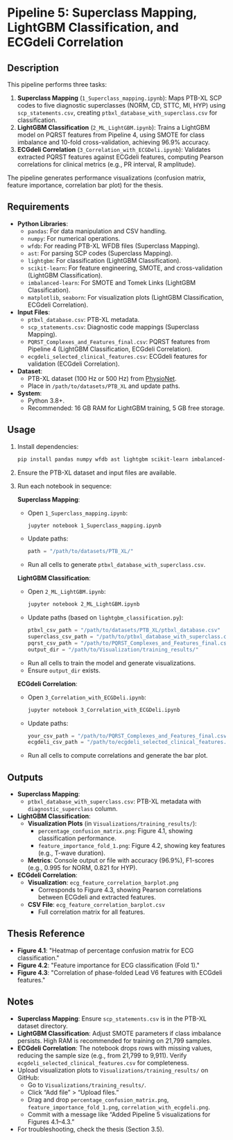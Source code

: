 # Pipeline 5: Superclass Mapping, LightGBM Classification, and ECGdeli Correlation

## Description
This pipeline performs three tasks:
1. **Superclass Mapping** (`1_Superclass_mapping.ipynb`): Maps PTB-XL SCP codes to five diagnostic superclasses (NORM, CD, STTC, MI, HYP) using `scp_statements.csv`, creating `ptbxl_database_with_superclass.csv` for classification.
2. **LightGBM Classification** (`2_ML_LightGBM.ipynb`): Trains a LightGBM model on PQRST features from Pipeline 4, using SMOTE for class imbalance and 10-fold cross-validation, achieving 96.9% accuracy.
3. **ECGdeli Correlation** (`3_Correlation_with_ECGDeli.ipynb`): Validates extracted PQRST features against ECGdeli features, computing Pearson correlations for clinical metrics (e.g., PR interval, R amplitude).

The pipeline generates performance visualizations (confusion matrix, feature importance, correlation bar plot) for the thesis.

## Requirements
- **Python Libraries**:
  - `pandas`: For data manipulation and CSV handling.
  - `numpy`: For numerical operations.
  - `wfdb`: For reading PTB-XL WFDB files (Superclass Mapping).
  - `ast`: For parsing SCP codes (Superclass Mapping).
  - `lightgbm`: For classification (LightGBM Classification).
  - `scikit-learn`: For feature engineering, SMOTE, and cross-validation (LightGBM Classification).
  - `imbalanced-learn`: For SMOTE and Tomek Links (LightGBM Classification).
  - `matplotlib`, `seaborn`: For visualization plots (LightGBM Classification, ECGdeli Correlation).
- **Input Files**:
  - `ptbxl_database.csv`: PTB-XL metadata.
  - `scp_statements.csv`: Diagnostic code mappings (Superclass Mapping).
  - `PQRST_Complexes_and_Features_final.csv`: PQRST features from Pipeline 4 (LightGBM Classification, ECGdeli Correlation).
  - `ecgdeli_selected_clinical_features.csv`: ECGdeli features for validation (ECGdeli Correlation).
- **Dataset**:
  - PTB-XL dataset (100 Hz or 500 Hz) from [PhysioNet](https://physionet.org/content/ptb-xl/1.0.3/).
  - Place in `/path/to/datasets/PTB_XL` and update paths.
- **System**:
  - Python 3.8+.
  - Recommended: 16 GB RAM for LightGBM training, 5 GB free storage.

## Usage
1. Install dependencies:
   ```bash
   pip install pandas numpy wfdb ast lightgbm scikit-learn imbalanced-learn matplotlib seaborn
   ```
2. Ensure the PTB-XL dataset and input files are available.
3. Run each notebook in sequence:

   **Superclass Mapping**:
   - Open `1_Superclass_mapping.ipynb`:
     ```bash
     jupyter notebook 1_Superclass_mapping.ipynb
     ```
   - Update paths:
     ```python
     path = "/path/to/datasets/PTB_XL/"
     ```
   - Run all cells to generate `ptbxl_database_with_superclass.csv`.

   **LightGBM Classification**:
   - Open `2_ML_LightGBM.ipynb`:
     ```bash
     jupyter notebook 2_ML_LightGBM.ipynb
     ```
   - Update paths (based on `lightgbm_classification.py`):
     ```python
     ptbxl_csv_path = "/path/to/datasets/PTB_XL/ptbxl_database.csv"
     superclass_csv_path = "/path/to/ptbxl_database_with_superclass.csv"
     pqrst_csv_path = "/path/to/PQRST_Complexes_and_Features_final.csv"
     output_dir = "/path/to/Visualization/training_results/"
     ```
   - Run all cells to train the model and generate visualizations.
   - Ensure `output_dir` exists.

   **ECGdeli Correlation**:
   - Open `3_Correlation_with_ECGDeli.ipynb`:
     ```bash
     jupyter notebook 3_Correlation_with_ECGDeli.ipynb
     ```
   - Update paths:
     ```python
     your_csv_path = "/path/to/PQRST_Complexes_and_Features_final.csv"
     ecgdeli_csv_path = "/path/to/ecgdeli_selected_clinical_features.csv"
     ```
   - Run all cells to compute correlations and generate the bar plot.

## Outputs
- **Superclass Mapping**:
  - `ptbxl_database_with_superclass.csv`: PTB-XL metadata with `diagnostic_superclass` column.
- **LightGBM Classification**:
  - **Visualization Plots** (in `Visualizations/training_results/`):
    - `percentage_confusion_matrix.png`: Figure 4.1, showing classification performance.
    - `feature_importance_fold_1.png`: Figure 4.2, showing key features (e.g., T-wave duration).
  - **Metrics**: Console output or file with accuracy (96.9%), F1-scores (e.g., 0.995 for NORM, 0.821 for HYP).
- **ECGdeli Correlation**:
  - **Visualization**: `ecg_feature_correlation_barplot.png`
    - Corresponds to Figure 4.3, showing Pearson correlations between ECGdeli and extracted features.
  - **CSV File**: `ecg_feature_correlation_barplot.csv`
    - Full correlation matrix for all features.

## Thesis Reference
- **Figure 4.1**: "Heatmap of percentage confusion matrix for ECG classification."
- **Figure 4.2**: "Feature importance for ECG classification (Fold 1)."
- **Figure 4.3**: "Correlation of phase-folded Lead V6 features with ECGdeli features."

## Notes
- **Superclass Mapping**: Ensure `scp_statements.csv` is in the PTB-XL dataset directory.
- **LightGBM Classification**: Adjust SMOTE parameters if class imbalance persists. High RAM is recommended for training on 21,799 samples.
- **ECGdeli Correlation**: The notebook drops rows with missing values, reducing the sample size (e.g., from 21,799 to 9,911). Verify `ecgdeli_selected_clinical_features.csv` for completeness.
- Upload visualization plots to `Visualizations/training_results/` on GitHub:
  - Go to `Visualizations/training_results/`.
  - Click “Add file” > “Upload files.”
  - Drag and drop `percentage_confusion_matrix.png`, `feature_importance_fold_1.png`, `correlation_with_ecgdeli.png`.
  - Commit with a message like “Added Pipeline 5 visualizations for Figures 4.1–4.3.”
- For troubleshooting, check the thesis (Section 3.5).
